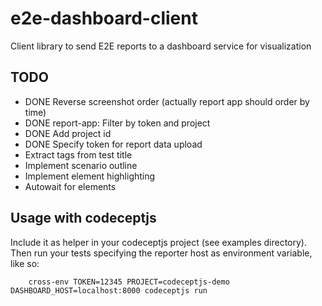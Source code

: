 e2e-dashboard-client
====================

Client library to send E2E reports to a dashboard service for visualization

## TODO

- DONE Reverse screenshot order (actually report app should order by time)
- DONE report-app: Filter by token and project
- DONE Add project id
- DONE Specify token for report data upload
- Extract tags from test title
- Implement scenario outline
- Implement element highlighting
- Autowait for elements


## Usage with codeceptjs

Include it as helper in your codeceptjs project (see examples directory). Then run your tests
specifying the reporter host as environment variable, like so:

```
    cross-env TOKEN=12345 PROJECT=codeceptjs-demo DASHBOARD_HOST=localhost:8000 codeceptjs run
```
